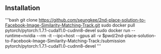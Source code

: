 ## Installation
'''bash
git clone https://github.com/seungkee/2nd-place-solution-to-Facebook-Image-Similarity-Matching-Track.git
sudo docker pull pytorch/pytorch:1.7.1-cuda11.0-cudnn8-devel
sudo docker run --runtime=nvidia --rm -it --ipc=host --gpus all -v $pwd/2nd-place-solution-to-Facebook-Image-Similarity-Matching-Track:/submission pytorch/pytorch:1.7.1-cuda11.0-cudnn8-devel
'''
